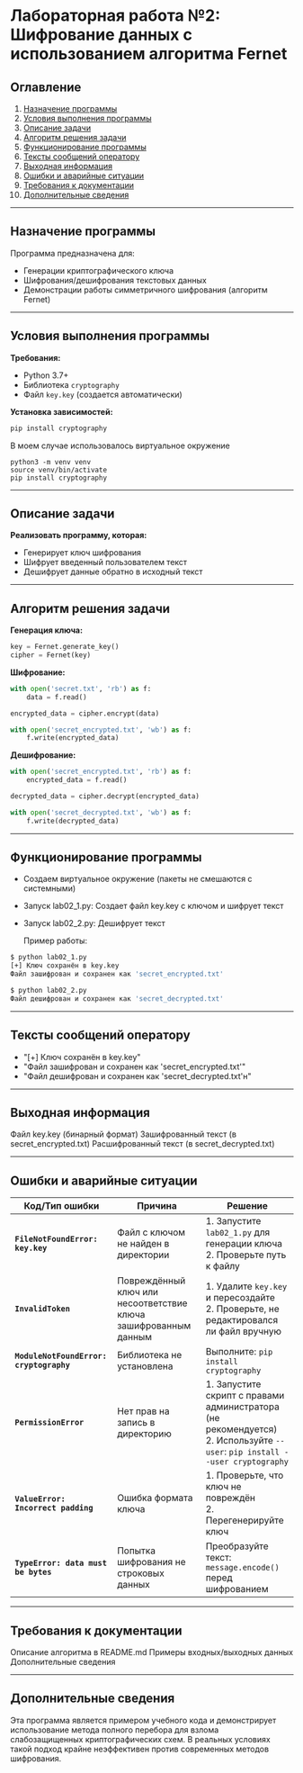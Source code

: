 # Лабораторная работа №2: Шифрование данных с использованием алгоритма Fernet

## Оглавление
1. [Назначение программы](#назначение-программы)
2. [Условия выполнения программы](#условия-выполнения-программы)
3. [Описание задачи](#описание-задачи)
4. [Алгоритм решения задачи](#алгоритм-решения-задачи)
5. [Функционирование программы](#функционирование-программы)
6. [Тексты сообщений оператору](#тексты-сообщений-оператору)
7. [Выходная информация](#выходная-информация)
8. [Ошибки и аварийные ситуации](#ошибки-и-аварийные-ситуации)
9. [Требования к документации](#требования-к-документации)
10. [Дополнительные сведения](#дополнительные-сведения)

---

## Назначение программы
Программа предназначена для:
- Генерации криптографического ключа
- Шифрования/дешифрования текстовых данных
- Демонстрации работы симметричного шифрования (алгоритм Fernet)

---

## Условия выполнения программы
**Требования:**
- Python 3.7+
- Библиотека `cryptography`
- Файл `key.key` (создается автоматически)

**Установка зависимостей:**
```bash
pip install cryptography
```
В моем случае использовалось виртуальное окружение
```
python3 -m venv venv
source venv/bin/activate
pip install cryptography
```

---

## Описание задачи

**Реализовать программу, которая:**

- Генерирует ключ шифрования
- Шифрует введенный пользователем текст
- Дешифрует данные обратно в исходный текст

---

## Алгоритм решения задачи

**Генерация ключа:**
```python
key = Fernet.generate_key()
cipher = Fernet(key)
```
**Шифрование:**
```python
with open('secret.txt', 'rb') as f:
    data = f.read()

encrypted_data = cipher.encrypt(data)

with open('secret_encrypted.txt', 'wb') as f:
    f.write(encrypted_data)
```
**Дешифрование:**
```python
with open('secret_encrypted.txt', 'rb') as f:
    encrypted_data = f.read()

decrypted_data = cipher.decrypt(encrypted_data)

with open('secret_decrypted.txt', 'wb') as f:
    f.write(decrypted_data)
```

---


## Функционирование программы

- Создаем виртуальное окружение (пакеты не смешаются с системными)
- Запуск lab02_1.py:
  Создает файл key.key с ключом и шифрует текст
- Запуск lab02_2.py:
  Дешифрует текст
  
  Пример работы:

```bash
$ python lab02_1.py
[+] Ключ сохранён в key.key
Файл зашифрован и сохранен как 'secret_encrypted.txt'

$ python lab02_2.py
Файл дешифрован и сохранен как 'secret_decrypted.txt'
```

---

## Тексты сообщений оператору

- "[+] Ключ сохранён в key.key"
- "Файл зашифрован и сохранен как 'secret_encrypted.txt'"
- "Файл дешифрован и сохранен как 'secret_decrypted.txt'н"

---

## Выходная информация

Файл key.key (бинарный формат)
Зашифрованный текст (в secret_encrypted.txt)
Расшифрованный текст (в secret_decrypted.txt)

---

## Ошибки и аварийные ситуации


| Код/Тип ошибки               | Причина                                                                 | Решение                                                                 |
|------------------------------|-------------------------------------------------------------------------|-------------------------------------------------------------------------|
| **`FileNotFoundError: key.key`** | Файл с ключом не найден в директории                                   | 1. Запустите `lab02_1.py` для генерации ключа<br>2. Проверьте путь к файлу |
| **`InvalidToken`**           | Повреждённый ключ или несоответствие ключа зашифрованным данным       | 1. Удалите `key.key` и пересоздайте<br>2. Проверьте, не редактировался ли файл вручную |
| **`ModuleNotFoundError: cryptography`** | Библиотека не установлена                                          | Выполните: `pip install cryptography`                                  |
| **`PermissionError`**         | Нет прав на запись в директорию                                        | 1. Запустите скрипт с правами администратора (не рекомендуется)<br>2. Используйте `--user`: `pip install --user cryptography` |
| **`ValueError: Incorrect padding`** | Ошибка формата ключа                                               | 1. Проверьте, что ключ не повреждён<br>2. Перегенерируйте ключ         |
| **`TypeError: data must be bytes`** | Попытка шифрования не строковых данных                              | Преобразуйте текст: `message.encode()` перед шифрованием               |

---

## Требования к документации

Описание алгоритма в README.md
Примеры входных/выходных данных
Дополнительные сведения

---

## Дополнительные сведения
Эта программа является примером учебного кода и демонстрирует использование метода полного перебора для взлома слабозащищенных криптографических схем. В реальных условиях такой подход крайне неэффективен против современных методов шифрования.


